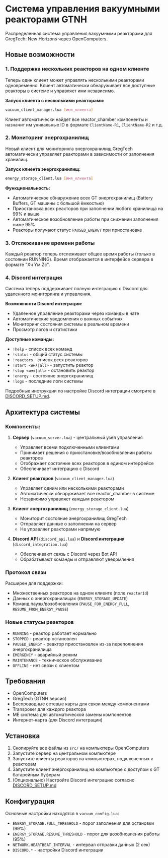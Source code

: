# Система управления вакуумными реакторами GTNH

Распределенная система управления вакуумными реакторами для GregTech: New Horizons через OpenComputers.

## Новые возможности

### 1. Поддержка нескольких реакторов на одном клиенте

Теперь один клиент может управлять несколькими реакторами одновременно. Клиент автоматически обнаруживает все доступные реакторы в системе и управляет ими независимо.

**Запуск клиента с несколькими реакторами:**
```bash
vacuum_client_manager.lua [имя_клиента]
```

Клиент автоматически найдет все reactor_chamber компоненты и назначит им уникальные ID в формате `ClientName-R1`, `ClientName-R2` и т.д.

### 2. Мониторинг энергохранилищ

Новый клиент для мониторинга энергохранилищ GregTech автоматически управляет реакторами в зависимости от заполнения хранилищ.

**Запуск клиента энергохранилищ:**
```bash
energy_storage_client.lua [имя_клиента]
```

**Функциональность:**
- Автоматическое обнаружение всех GT энергохранилищ (Battery Buffers, GT машины с большой ёмкостью)
- Приостановка всех реакторов при заполнении любого хранилища на 99% и выше
- Автоматическое возобновление работы при снижении заполнения ниже 95%
- Реакторы получают статус `PAUSED_ENERGY` при приостановке

### 3. Отслеживание времени работы

Каждый реактор теперь отслеживает общее время работы (только в состоянии RUNNING). Время отображается в интерфейсе сервера в формате "Xч Yм Zс".

### 4. Discord интеграция

Система теперь поддерживает полную интеграцию с Discord для удаленного мониторинга и управления.

**Возможности Discord интеграции:**
- Удаленное управление реакторами через команды в чате
- Автоматические уведомления о важных событиях
- Мониторинг состояния системы в реальном времени
- Просмотр логов и статистики

**Доступные команды:**
- `!help` - список всех команд
- `!status` - общий статус системы
- `!reactors` - список всех реакторов
- `!start <имя|all>` - запустить реактор
- `!stop <имя|all>` - остановить реактор
- `!energy` - состояние энергохранилищ
- `!logs` - последние логи системы

Подробные инструкции по настройке Discord интеграции смотрите в [DISCORD_SETUP.md](DISCORD_SETUP.md).

## Архитектура системы

### Компоненты:

1. **Сервер** (`vacuum_server.lua`) - центральный узел управления
   - Управляет всеми подключенными клиентами
   - Принимает решения о приостановке/возобновлении работы реакторов
   - Отображает состояние всех реакторов в едином интерфейсе
   - Обеспечивает интеграцию с Discord

2. **Клиент реакторов** (`vacuum_client_manager.lua`)
   - Управляет одним или несколькими реакторами
   - Автоматически обнаруживает все reactor_chamber в системе
   - Независимо управляет каждым реактором

3. **Клиент энергохранилищ** (`energy_storage_client.lua`)
   - Мониторит состояние энергохранилищ GregTech
   - Отправляет данные о заполнении на сервер
   - Не управляет реакторами напрямую

4. **Discord API** (`discord_api.lua`) и **Discord интеграция** (`discord_integration.lua`)
   - Обеспечивают связь с Discord через Bot API
   - Обрабатывают команды и отправляют уведомления

### Протокол связи

Расширен для поддержки:
- Множественных реакторов на одном клиенте (поле `reactorId`)
- Данных о энергохранилищах (`ENERGY_STORAGE_UPDATE`)
- Команд паузы/возобновления (`PAUSE_FOR_ENERGY_FULL`, `RESUME_FROM_ENERGY_PAUSE`)

### Новые статусы реакторов

- `RUNNING` - реактор работает нормально
- `STOPPED` - реактор остановлен
- `PAUSED_ENERGY` - реактор приостановлен из-за переполнения энергохранилища
- `EMERGENCY` - аварийный режим
- `MAINTENANCE` - техническое обслуживание
- `OFFLINE` - нет связи с клиентом

## Требования

- OpenComputers
- GregTech (GTNH версия)
- Беспроводные сетевые карты для связи между компонентами
- Transposer для каждого реактора
- ME система для автоматической замены компонентов
- Интернет-карта (для Discord интеграции)

## Установка

1. Скопируйте все файлы из `src/` на компьютеры OpenComputers
2. Запустите сервер на центральном компьютере
3. Запустите клиенты реакторов на компьютерах, подключенных к реакторам
4. Запустите клиент энергохранилищ на компьютере с доступом к GT батарейным буферам
5. (Опционально) Настройте Discord интеграцию согласно [DISCORD_SETUP.md](DISCORD_SETUP.md)

## Конфигурация

Основные настройки находятся в `vacuum_config.lua`:
- `ENERGY_STORAGE.FULL_THRESHOLD` - порог заполнения для остановки (99%)
- `ENERGY_STORAGE.RESUME_THRESHOLD` - порог для возобновления работы (95%)
- `NETWORK.HEARTBEAT_INTERVAL` - интервал отправки данных (2 сек)
- `DISCORD.*` - настройки Discord интеграции 
